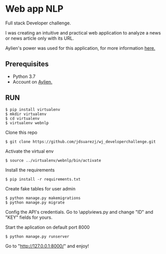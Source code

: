 # Web app NLP

Full stack Developer challenge.

I was creating an intuitive and practical web application to analyze a news or news article only with its URL.

Aylien's power was used for this application, for more information [here.](https://docs.aylien.com/)

## Prerequisites

- Python 3.7
- Account on [Aylien.](https://docs.aylien.com/)

## RUN

    $ pip install virtualenv
    $ mkdir virtualenv
    $ cd virtualenv
    $ virtualenv webnlp

Clone this repo

    $ git clone https://github.com/jdsuarezj/wj_developerchallenge.git

Activate the virtual env

    $ source ../virtualenv/webnlp/bin/activate

Install the requirements

    $ pip install -r requirements.txt

Create fake tables for user admin

    $ python manage.py makemigrations
    $ python manage.py migrate

Config the API's credentials. Go to \app\views.py and change "ID" and "KEY" fields for yours.

Start the aplication on default port 8000

    $ python manage.py runserver

Go to "http://127.0.0.1:8000/" and enjoy!
